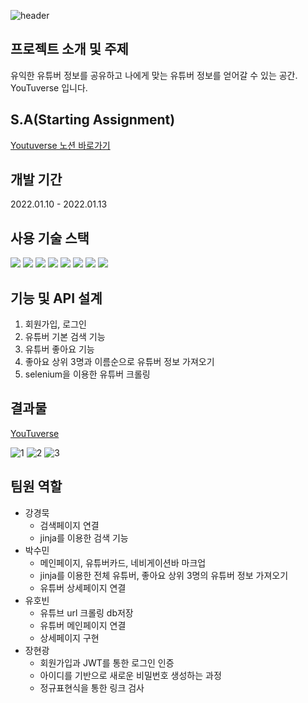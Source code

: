 ![header](https://capsule-render.vercel.app/api?type=waving&color=auto&text=%YouTuverse%20%20&height=200&fontSize=100) 

## 프로젝트 소개 및 주제
유익한 유튜버 정보를 공유하고 나에게 맞는 유튜버 정보를 얻어갈 수 있는 공간. YouTuverse 입니다.  
  
## S.A(Starting Assignment)
[Youtuverse 노션 바로가기](https://www.notion.so/99-C-4-S-A-a2f0616ad2514adb9d0a415bc74b26c2)

## 개발 기간
2022.01.10 - 2022.01.13

## 사용 기술 스택
<img src="https://img.shields.io/badge/Python-3776AB?style=for-the-badge&logo=Python&logoColor=white"/> <img src="https://img.shields.io/badge/Flask-000000?style=for-the-badge&logo=flask&logoColor=white"/> <img src="https://img.shields.io/badge/Jinja-B41717?style=for-the-badge&logo=Jinja&logoColor=white"/> <img src="https://img.shields.io/badge/Selenium-43B02A?style=for-the-badge&logo=Selenium&logoColor=white"/> <img src="https://img.shields.io/badge/MongoDB-47A248?style=for-the-badge&logo=MongoDB&logoColor=white"/> <img src="https://img.shields.io/badge/HTML5-E34F26?style=for-the-badge&logo=HTML5&logoColor=white"/> <img src="https://img.shields.io/badge/CSS3-1572B6?style=for-the-badge&logo=CSS3&logoColor=white"/> <img src="https://img.shields.io/badge/JavaScript-F7DF1E?style=for-the-badge&logo=JavaScript&logoColor=black"/>

## 기능 및 API 설계
1. 회원가입, 로그인
2. 유튜버 기본 검색 기능
3. 유튜버 좋아요 기능
4. 좋아요 상위 3명과 이름순으로 유튜버 정보 가져오기
5. selenium을 이용한 유튜버 크롤링

## 결과물
[YouTuverse](https://www.youtube.com/watch?v=wWhal-8jLPk)

![1](https://user-images.githubusercontent.com/48178101/149340819-da707a28-f00e-4c34-8543-ea31e95489e2.gif)
![2](https://user-images.githubusercontent.com/48178101/149340845-9413413d-0ba8-4dcb-b40c-ee9e64d41024.gif)
![3](https://user-images.githubusercontent.com/48178101/149340864-0025efb8-423f-448c-926f-1b8d08439ac2.gif)


## 팀원 역할
* 강경묵 
  * 검색페이지 연결
  * jinja를 이용한 검색 기능
* 박수민
  * 메인페이지, 유튜버카드, 네비게이션바 마크업
  * jinja를 이용한 전체 유튜버, 좋아요 상위 3명의 유튜버 정보 가져오기
  * 유튜버 상세페이지 연결
* 유호빈
  * 유튜브 url 크롤링 db저장
  * 유튜버 메인페이지 연결
  * 상세페이지 구현
* 장현광 
  * 회원가입과 JWT를 통한 로그인 인증
  * 아이디를 기반으로 새로운 비밀번호 생성하는 과정
  * 정규표현식을 통한 링크 검사
